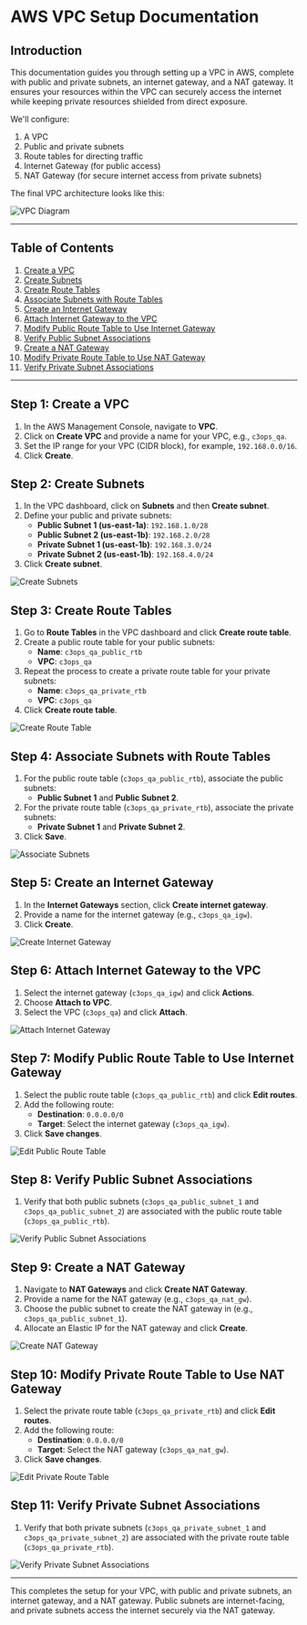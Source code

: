 # AWS VPC Setup Documentation

## Introduction
This documentation guides you through setting up a VPC in AWS, complete with public and private subnets, an internet gateway, and a NAT gateway. It ensures your resources within the VPC can securely access the internet while keeping private resources shielded from direct exposure.

We'll configure:
1. A VPC
2. Public and private subnets
3. Route tables for directing traffic
4. Internet Gateway (for public access)
5. NAT Gateway (for secure internet access from private subnets)

The final VPC architecture looks like this:

![VPC Diagram](/vpc_diagram.png)

---

## Table of Contents

1. [Create a VPC](#step-1-create-a-vpc)
2. [Create Subnets](#step-2-create-subnets)
3. [Create Route Tables](#step-3-create-route-tables)
4. [Associate Subnets with Route Tables](#step-4-associate-subnets-with-route-tables)
5. [Create an Internet Gateway](#step-5-create-an-internet-gateway)
6. [Attach Internet Gateway to the VPC](#step-6-attach-internet-gateway-to-the-vpc)
7. [Modify Public Route Table to Use Internet Gateway](#step-7-modify-public-route-table-to-use-internet-gateway)
8. [Verify Public Subnet Associations](#step-8-verify-public-subnet-associations)
9. [Create a NAT Gateway](#step-9-create-a-nat-gateway)
10. [Modify Private Route Table to Use NAT Gateway](#step-10-modify-private-route-table-to-use-nat-gateway)
11. [Verify Private Subnet Associations](#step-11-verify-private-subnet-associations)

---

## Step 1: Create a VPC
1. In the AWS Management Console, navigate to **VPC**.
2. Click on **Create VPC** and provide a name for your VPC, e.g., `c3ops_qa`.
3. Set the IP range for your VPC (CIDR block), for example, `192.168.0.0/16`.
4. Click **Create**.

## Step 2: Create Subnets
1. In the VPC dashboard, click on **Subnets** and then **Create subnet**.
2. Define your public and private subnets:
   - **Public Subnet 1 (us-east-1a)**: `192.168.1.0/28`
   - **Public Subnet 2 (us-east-1b)**: `192.168.2.0/28`
   - **Private Subnet 1 (us-east-1b)**: `192.168.3.0/24`
   - **Private Subnet 2 (us-east-1b)**: `192.168.4.0/24`
3. Click **Create subnet**.

![Create Subnets](create_subnets.png)

## Step 3: Create Route Tables
1. Go to **Route Tables** in the VPC dashboard and click **Create route table**.
2. Create a public route table for your public subnets:
   - **Name**: `c3ops_qa_public_rtb`
   - **VPC**: `c3ops_qa`
3. Repeat the process to create a private route table for your private subnets:
   - **Name**: `c3ops_qa_private_rtb`
   - **VPC**: `c3ops_qa`
4. Click **Create route table**.

![Create Route Table](create_route_table.png)

## Step 4: Associate Subnets with Route Tables
1. For the public route table (`c3ops_qa_public_rtb`), associate the public subnets:
   - **Public Subnet 1** and **Public Subnet 2**.
2. For the private route table (`c3ops_qa_private_rtb`), associate the private subnets:
   - **Private Subnet 1** and **Private Subnet 2**.
3. Click **Save**.

![Associate Subnets](associate_subnets.png)

## Step 5: Create an Internet Gateway
1. In the **Internet Gateways** section, click **Create internet gateway**.
2. Provide a name for the internet gateway (e.g., `c3ops_qa_igw`).
3. Click **Create**.

![Create Internet Gateway](create_internet_gateway.png)

## Step 6: Attach Internet Gateway to the VPC
1. Select the internet gateway (`c3ops_qa_igw`) and click **Actions**.
2. Choose **Attach to VPC**.
3. Select the VPC (`c3ops_qa`) and click **Attach**.

![Attach Internet Gateway](attach_internet_gateway.png)

## Step 7: Modify Public Route Table to Use Internet Gateway
1. Select the public route table (`c3ops_qa_public_rtb`) and click **Edit routes**.
2. Add the following route:
   - **Destination**: `0.0.0.0/0`
   - **Target**: Select the internet gateway (`c3ops_qa_igw`).
3. Click **Save changes**.

![Edit Public Route Table](edit_public_route_table.png)

## Step 8: Verify Public Subnet Associations
1. Verify that both public subnets (`c3ops_qa_public_subnet_1` and `c3ops_qa_public_subnet_2`) are associated with the public route table (`c3ops_qa_public_rtb`).

![Verify Public Subnet Associations](verify_public_subnet_associations.png)

## Step 9: Create a NAT Gateway
1. Navigate to **NAT Gateways** and click **Create NAT Gateway**.
2. Provide a name for the NAT gateway (e.g., `c3ops_qa_nat_gw`).
3. Choose the public subnet to create the NAT gateway in (e.g., `c3ops_qa_public_subnet_1`).
4. Allocate an Elastic IP for the NAT gateway and click **Create**.

![Create NAT Gateway](create_nat_gateway.png)

## Step 10: Modify Private Route Table to Use NAT Gateway
1. Select the private route table (`c3ops_qa_private_rtb`) and click **Edit routes**.
2. Add the following route:
   - **Destination**: `0.0.0.0/0`
   - **Target**: Select the NAT gateway (`c3ops_qa_nat_gw`).
3. Click **Save changes**.

![Edit Private Route Table](edit_private_route_table.png)

## Step 11: Verify Private Subnet Associations
1. Verify that both private subnets (`c3ops_qa_private_subnet_1` and `c3ops_qa_private_subnet_2`) are associated with the private route table (`c3ops_qa_private_rtb`).

![Verify Private Subnet Associations](verify_private_subnet_associations.png)

---

This completes the setup for your VPC, with public and private subnets, an internet gateway, and a NAT gateway. Public subnets are internet-facing, and private subnets access the internet securely via the NAT gateway.
